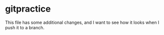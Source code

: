 # gitpractice





This file has some additional changes, and I want to see how it looks when I push it to a branch.